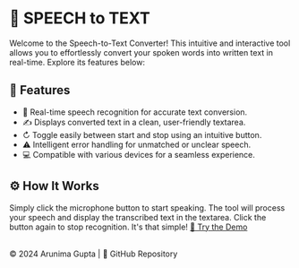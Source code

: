 <!DOCTYPE html>
<html lang="en">
<head>
    <meta charset="UTF-8">
    <meta name="viewport" content="width=device-width, initial-scale=1.0">
</head>
<body>
    <div>
        <h1>&#127908; SPEECH to TEXT</h1>
        <p>Welcome to the Speech-to-Text Converter! This intuitive and interactive tool allows you to effortlessly convert your spoken words into written text in real-time. Explore its features below:</p>
        <h2>&#128221; Features</h2>
        <ul>
            <li>&#127908; Real-time speech recognition for accurate text conversion.</li>
            <li>&#9997; Displays converted text in a clean, user-friendly textarea.</li>
            <li>&#8635; Toggle easily between start and stop using an intuitive button.</li>
            <li>&#9888; Intelligent error handling for unmatched or unclear speech.</li>
            <li>&#128187; Compatible with various devices for a seamless experience.</li>
        </ul>
        <h2>&#9881; How It Works</h2>
        <p>
            Simply click the microphone button to start speaking. The tool will process your speech and display the transcribed text in the textarea. Click the button again to stop recognition. It's that simple!
            <a href="http://127.0.0.1:5500/index.html">&#128241; Try the Demo</a>
        </p>
        <br>
        <footer>
            &copy; 2024 Arunima Gupta | <a href="https://github.com/agrunima151/SPEECH-TO-TEXT" target="_blank" style="text-decoration:               none;">&#128279; GitHub Repository</a>
        </footer>
    </div>
</body>
</html>
